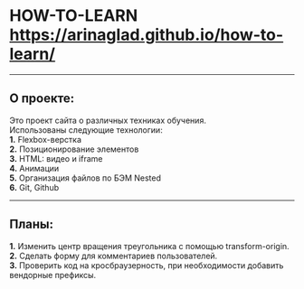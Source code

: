 # HOW-TO-LEARN https://arinaglad.github.io/how-to-learn/
**********************************

## О проекте:
Это проект сайта о различных техниках обучения.  
Использованы следующие технологии:  
__1.__ Flexbox-верстка  
__2.__ Позиционирование элементов  
__3.__ HTML: видео и iframe  
__4.__ Анимации  
__5.__ Организация файлов по БЭМ Nested  
__6.__ Git, Github  
******************************

## Планы: ##
__1.__ Изменить центр вращения треугольника с помощью transform-origin.  
__2.__ Сделать форму для комментариев пользователей.  
__3.__ Проверить код на кросбраузерность, при необходимости добавить вендорные префиксы.  

